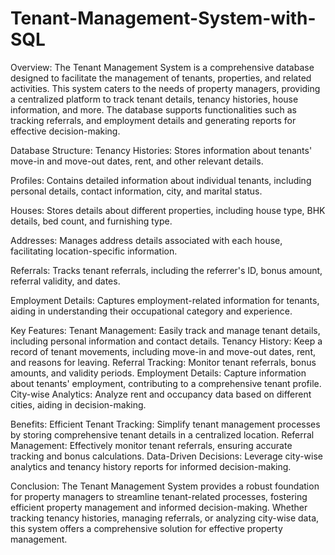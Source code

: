 # Tenant-Management-System-with-SQL
Overview:
The Tenant Management System is a comprehensive database designed to facilitate the management of tenants, properties, and related activities. This system caters to the needs of property managers, providing a centralized platform to track tenant details, tenancy histories, house information, and more. The database supports functionalities such as tracking referrals, and employment details and generating reports for effective decision-making.

Database Structure:
Tenancy Histories:
Stores information about tenants' move-in and move-out dates, rent, and other relevant details.

Profiles:
Contains detailed information about individual tenants, including personal details, contact information, city, and marital status.

Houses:
Stores details about different properties, including house type, BHK details, bed count, and furnishing type.

Addresses:
Manages address details associated with each house, facilitating location-specific information.

Referrals:
Tracks tenant referrals, including the referrer's ID, bonus amount, referral validity, and dates.

Employment Details:
Captures employment-related information for tenants, aiding in understanding their occupational category and experience.

Key Features:
Tenant Management: Easily track and manage tenant details, including personal information and contact details.
Tenancy History: Keep a record of tenant movements, including move-in and move-out dates, rent, and reasons for leaving.
Referral Tracking: Monitor tenant referrals, bonus amounts, and validity periods.
Employment Details: Capture information about tenants' employment, contributing to a comprehensive tenant profile.
City-wise Analytics: Analyze rent and occupancy data based on different cities, aiding in decision-making.

Benefits:
Efficient Tenant Tracking: Simplify tenant management processes by storing comprehensive tenant details in a centralized location.
Referral Management: Effectively monitor tenant referrals, ensuring accurate tracking and bonus calculations.
Data-Driven Decisions: Leverage city-wise analytics and tenancy history reports for informed decision-making.

Conclusion:
The Tenant Management System provides a robust foundation for property managers to streamline tenant-related processes, fostering efficient property management and informed decision-making. Whether tracking tenancy histories, managing referrals, or analyzing city-wise data, this system offers a comprehensive solution for effective property management.
